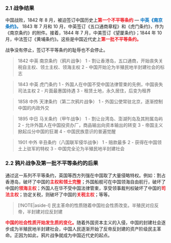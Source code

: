 
### 2.1 战争结果

中国战败，1842 年 8 月，被迫签订中国历史上<font style = "color:#EE1C25"><b>第一个不平等条约</b></font> — <font style = "color:#0070C0"><b>中英《南京条约》。</b></font>
1843 年 7 月和 10 月，中英签订《五口通商章程》和《虎门条约》，作为《南京条约》的附件。接着，1844 年 7 月，中美签订《望厦条约》；1844 年 10 月，中法签订《黄埔条约》。这些是中国近代史上<font style = "color:#EE1C25"><b>第一批不平等条约。</b></font>

战争没有停止，签订不平等条约的耻辱也不会停止。

> 1842 中英 南京条约（鸦片战争）
> 1 - 割让香港岛，五口通商，开始丧失关税自主权、领土主权、领海主权
> 2 - 中国开始沦为半殖民地半封建社会的标志

> 1843 中英 虎门条约
> 1 - 外国人在中国不受中国法律管束的先例，中国丧失司法主权
> 2 - 片面最惠国待遇
> 3 - 租赁土地，永久居住，后变为租界

> 1858 中外 天津条约（第二次鸦片战争）
> 1 - 外国公使常驻北京，逐渐控制中国的内政外交

> 1895 中日 马关条约（甲午战争）
> 1 - 割让台湾岛、澎湖列岛及其附属岛屿
> 2 - 允许外国人在中国投资办厂，商品输出向资本输出的转变
> 3 - 帝国主义掀起瓜分中国的狂潮
> 4 - 中国民族意识的普遍觉醒

> 1901 中外 辛丑条约（八国联军侵华战争）
> 1 - 赔款最多
> 2 - 获得在中国领土上驻军的特权
> 3 - 中国完全沦为半殖民地半封建社会

### 2.2 鸦片战争及第一批不平等条约的后果

通过这一系列不平等条约，英国等西方列强在中国取了大量侵略特权。例如：割占香港岛，破坏了中国的<font style = "color:#EE1C25"><b>主权和领土完整</b></font>；外国船舰可在中国领海自由航行，破坏了中国的<font style = "color:#EE1C25"><b>领海主权</b></font>；外国人在华不受中国法律管束，享受领事裁判权破坏了中国的<font style = "color:#EE1C25"><b>司法主权</b></font>；协定关税，则破坏了中国的<font style = "color:#EE1C25"><b>关税主权</b></font>；等等。
> [!NOTE|aside-l]
> 民主革命的性质随着中国社会性质改变。半殖民对应反帝，半封建对应反封建

<font style = "color:#EE1C25"><b>中国的社会性质开始发生质的变化。</b></font>随着外国资本主义的入侵，中国的封建社会逐步成为半殖民地半封建社会，中国人民逐渐开始了反帝反封建的资产阶级民主革命。正因为如此，鸦片战争就成为中国近代史的起点。